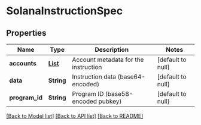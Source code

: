 # SolanaInstructionSpec
## Properties

| Name | Type | Description | Notes |
|------------ | ------------- | ------------- | -------------|
| **accounts** | [**List**](SolanaAccountMeta.md) | Account metadata for the instruction | [default to null] |
| **data** | **String** | Instruction data (base64-encoded) | [default to null] |
| **program\_id** | **String** | Program ID (base58-encoded pubkey) | [default to null] |

[[Back to Model list]](../README.md#documentation-for-models) [[Back to API list]](../README.md#documentation-for-api-endpoints) [[Back to README]](../README.md)

